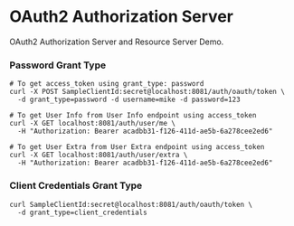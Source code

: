 # OAuth2 Authorization Server

OAuth2 Authorization Server and Resource Server Demo.

### Password Grant Type
```
# To get access_token using grant_type: password
curl -X POST SampleClientId:secret@localhost:8081/auth/oauth/token \
  -d grant_type=password -d username=mike -d password=123

# To get User Info from User Info endpoint using access_token
curl -X GET localhost:8081/auth/user/me \
  -H "Authorization: Bearer acadbb31-f126-411d-ae5b-6a278cee2ed6"

# To get User Extra from User Extra endpoint using access_token
curl -X GET localhost:8081/auth/user/extra \
  -H "Authorization: Bearer acadbb31-f126-411d-ae5b-6a278cee2ed6"
```

### Client Credentials Grant Type
```
curl SampleClientId:secret@localhost:8081/auth/oauth/token \
  -d grant_type=client_credentials
```